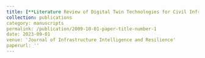 ```yaml
---
title: [**Literature Review of Digital Twin Technologies for Civil Infrastructure**](https://doi.org/10.1016/j.iintel.2023.100050)
collection: publications
category: manuscripts
permalink: /publication/2009-10-01-paper-title-number-1
date: 2023-09-01
venue: 'Journal of Infrastructure Intelligence and Resilience'
paperurl: ''
---
```


